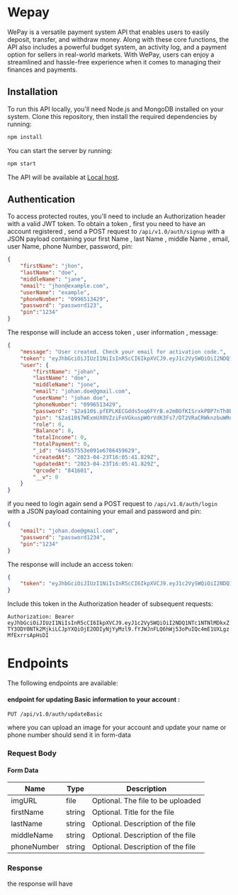 # Wepay

WePay is a versatile payment system API that enables users to easily deposit, transfer, and withdraw money. Along with these core functions, the API also includes a powerful budget system, an activity log, and a payment option for sellers in real-world markets. With WePay, users can enjoy a streamlined and hassle-free experience when it comes to managing their finances and payments.

## Installation

To run this API locally, you'll need Node.js and MongoDB installed on your system. Clone this repository, then install the required dependencies by running:

```bash
npm install

```
You can start the server by running:
```bash
npm start

```
The API will be available at [Local host](https://localhost:3000).

## Authentication
To access protected routes, you'll need to include an Authorization header with a valid JWT token. 
To obtain a token , first you need to have an account registered , send a POST request to `/api/v1.0/auth/signup` with a JSON payload containing your first Name , last Name , middle Name , email, user Name, phone Number, password, pin:
```json
{
    "firstName": "jhon",
    "lastName": "doe",
    "middleName": "jane",
    "email": "jhon@example.com",
    "userName": "example",
    "phoneNumber": "0996513429",
    "password": "password123",
    "pin":"1234"
}
```
The response will include an access token , user information , message:
```json
{
    "message": "User created. Check your email for activation code.",
    "token": "eyJhbGciOiJIUzI1NiIsInR5cCI6IkpXVCJ9.eyJ1c2VySWQiOiI2NDQ1NTc1NTNlMDkxZTY3ODY0NTk2MjkiLCJpYXQiOjE2ODIyNjU5NDJ9.tbisqnaEfVRf3jxfcm_DASannbhiyCPkxKsYSIxQHTs",
    "user": {
        "firstName": "johan",
        "lastName": "doe",
        "middleName": "jone",
        "email": "johan.doe@gmail.com",
        "userName": "johan doe",
        "phoneNumber": "0996513429",
        "password": "$2a$10$.pfEPLKECGdds5oq6FYrB.e2mBOfKISrxkPBP7nTh8BNr5gQu.TRS",
        "pin": "$2a$10$7WExmUX0VZziFoVGkuspWOrVdK3Fs7/DT2VRaCRWknzbuWRnNnGKC",
        "role": 0,
        "Balance": 0,
        "totalIncome": 0,
        "totalPayment": 0,
        "_id": "644557553e091e6786459629",
        "createdAt": "2023-04-23T16:05:41.829Z",
        "updatedAt": "2023-04-23T16:05:41.829Z",
        "qrcode": "841601",
        "__v": 0
    }
}
```
if you need to login again 
send a POST request to `/api/v1.0/auth/login` with a JSON payload containing your email and password and pin:
```json
{
    "email": "johan.doe@gmail.com",
    "password": "password1234",
    "pin":"1234"
}
```
The response will include an access token:
```json
{
    "token": "eyJhbGciOiJIUzI1NiIsInR5cCI6IkpXVCJ9.eyJ1c2VySWQiOiI2NDQ1NTc1NTNlMDkxZTY3ODY0NTk2MjkiLCJpYXQiOjE2ODIyNjYyMzl9.fYJWJnFLQ6hWj53oPuIQc4mE1UXLgzMfExrrsApHsDI"
}
```
Include this token in the Authorization header of subsequent requests:

``Authorization: Bearer eyJhbGciOiJIUzI1NiIsInR5cCI6IkpXVCJ9.eyJ1c2VySWQiOiI2NDQ1NTc1NTNlMDkxZTY3ODY0NTk2MjkiLCJpYXQiOjE2ODIyNjYyMzl9.fYJWJnFLQ6hWj53oPuIQc4mE1UXLgzMfExrrsApHsDI
``

# Endpoints

The following endpoints are available:

#### endpoint for updating Basic information to your account :

`PUT /api/v1.0/auth/updateBasic`

where you can upload an image for your account and update your name or phone number
should send it in form-data 
### Request Body

#### Form Data

| Name         | Type        | Description                      |
| ------------ | ----------- | -------------------------------- |
| imgURL         | file        | Optional. The file to be uploaded |
| firstName        | string      | Optional. Title for the file      |
| lastName  | string      | Optional. Description of the file |
| middleName  | string      | Optional. Description of the file |
| phoneNumber  | string      | Optional. Description of the file |

### Response
the response will have 

